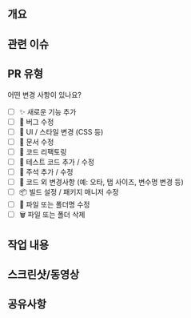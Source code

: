 ## 개요
<!-- 이 PR에서 어떤 작업을 했는지 간단히 설명해주세요. 어떻게보다 무엇을 왜 수정했는지 설명해주세요. -->


## 관련 이슈
<!---- Resolves: #(Issue Number) -->


## PR 유형
어떤 변경 사항이 있나요?

- [ ] ✨ 새로운 기능 추가  
- [ ] 🐛 버그 수정  
- [ ] 🎨 UI / 스타일 변경 (CSS 등)  
- [ ] 📝 문서 수정  
- [ ] 🔧 코드 리팩토링  
- [ ] 🧪 테스트 코드 추가 / 수정  
- [ ] 💬 주석 추가 / 수정  
- [ ] 🧹 코드 외 변경사항 (예: 오타, 탭 사이즈, 변수명 변경 등)  
- [ ] 📦 빌드 설정 / 패키지 매니저 수정  
- [ ] 📁 파일 또는 폴더명 수정  
- [ ] 🗑️ 파일 또는 폴더 삭제  

## 작업 내용
<!-- 작업 사항에 대한 설명을 적어주세요 -->


## 스크린샷/동영상
<!-- 작업물에 대한 스크린샷 혹은 동영상을 첨부해주세요 -->


## 공유사항
<!-- 리뷰어가 중점적으로 봐주었으면 좋겠는 부분을 적어주세요 -->
<!-- 논의할 사항이 있다면 적어주세요 -->
